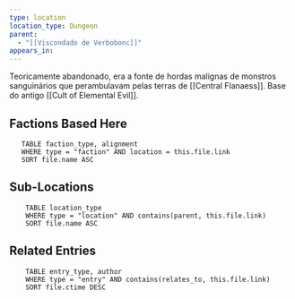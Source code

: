 ```yaml
---
type: location
location_type: Dungeon
parent:
  - "[[Viscondado de Verbobonc]]"
appears_in:
---
```

Teoricamente abandonado, era a fonte de hordas malignas de monstros sanguinários que perambulavam pelas terras de [[Central Flanaess]]. Base do antigo [[Cult of Elemental Evil]].

<!-- DYNAMIC:related-entries -->

## Factions Based Here

 ```dataview
    TABLE faction_type, alignment
    WHERE type = "faction" AND location = this.file.link
    SORT file.name ASC
 ```

## Sub-Locations

```dataview
    TABLE location_type
    WHERE type = "location" AND contains(parent, this.file.link)
    SORT file.name ASC
```

## Related Entries

```dataview
    TABLE entry_type, author
    WHERE type = "entry" AND contains(relates_to, this.file.link)
    SORT file.ctime DESC
```

<!-- /DYNAMIC -->